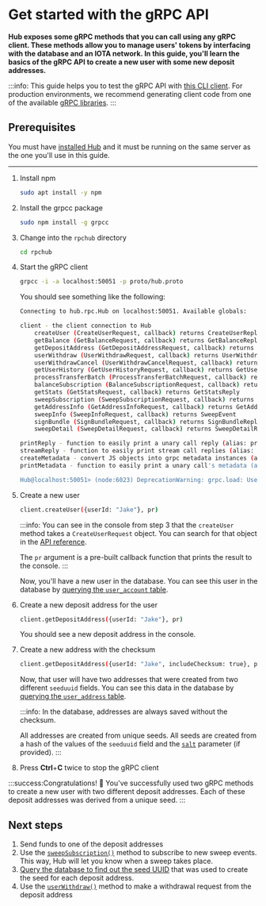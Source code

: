 # Get started with the gRPC API

**Hub exposes some gRPC methods that you can call using any gRPC client. These methods allow you to manage users' tokens by interfacing with the database and an IOTA network. In this guide, you'll learn the basics of the gRPC API to create a new user with some new deposit addresses.**

:::info:
This guide helps you to test the gRPC API with [this CLI client](https://github.com/njpatel/grpcc). For production environments, we recommend generating client code from one of the available [gRPC libraries](https://grpc.io/about/).
:::

## Prerequisites

You must have [installed Hub](../how-to-guides/install-hub.md) and it must be running on the same server as the one you'll use in this guide.

---

1. Install npm

    ```bash
    sudo apt install -y npm
    ```

2. Install the grpcc package

    ```bash
    sudo npm install -g grpcc
    ```

3. Change into the `rpchub` directory

    ```bash
    cd rpchub
    ```

3. Start the gRPC client

    ```bash
    grpcc -i -a localhost:50051 -p proto/hub.proto
    ```
    
    You should see something like the following:

    ```bash
    Connecting to hub.rpc.Hub on localhost:50051. Available globals:

    client - the client connection to Hub
        createUser (CreateUserRequest, callback) returns CreateUserReply
        getBalance (GetBalanceRequest, callback) returns GetBalanceReply
        getDepositAddress (GetDepositAddressRequest, callback) returns GetDepositAddressReply
        userWithdraw (UserWithdrawRequest, callback) returns UserWithdrawReply
        userWithdrawCancel (UserWithdrawCancelRequest, callback) returns UserWithdrawCancelReply
        getUserHistory (GetUserHistoryRequest, callback) returns GetUserHistoryReply
        processTransferBatch (ProcessTransferBatchRequest, callback) returns ProcessTransferBatchReply
        balanceSubscription (BalanceSubscriptionRequest, callback) returns BalanceEvent
        getStats (GetStatsRequest, callback) returns GetStatsReply
        sweepSubscription (SweepSubscriptionRequest, callback) returns SweepEvent
        getAddressInfo (GetAddressInfoRequest, callback) returns GetAddressInfoReply
        sweepInfo (SweepInfoRequest, callback) returns SweepEvent
        signBundle (SignBundleRequest, callback) returns SignBundleReply
        sweepDetail (SweepDetailRequest, callback) returns SweepDetailReply

    printReply - function to easily print a unary call reply (alias: pr)
    streamReply - function to easily print stream call replies (alias: sr)
    createMetadata - convert JS objects into grpc metadata instances (alias: cm)
    printMetadata - function to easily print a unary call's metadata (alias: pm)

    Hub@localhost:50051> (node:6023) DeprecationWarning: grpc.load: Use the @grpc/proto-loader module with grpc.loadPackageDefinition instead
    ```

4. Create a new user

    ```bash
    client.createUser({userId: "Jake"}, pr)
    ```

    :::info:
    You can see in the console from step 3 that the `createUser` method takes a `CreateUserRequest` object. You can search for that object in the [API reference](../references/api-reference.md#hub.rpc.CreateUserRequest).

    The `pr` argument is a pre-built callback function that prints the result to the console.
    :::

    Now, you'll have a new user in the database. You can see this user in the database by [querying the `user_account` table](../how-to-guides/query-the-database.md).

5. Create a new deposit address for the user

    ```bash
    client.getDepositAddress({userId: "Jake"}, pr)
    ```

    You should see a new deposit address in the console.

6. Create a new address with the checksum

    ```bash
    client.getDepositAddress({userId: "Jake", includeChecksum: true}, pr)
    ```

    Now, that user will have two addresses that were created from two different `seeduuid` fields. You can see this data in the database by [querying the `user_address` table](../how-to-guides/query-the-database.md).

    :::info:
    In the database, addresses are always saved without the checksum.

    All addresses are created from unique seeds. All seeds are created from a hash of the values of the `seeduuid` field and the [`salt`](../references/command-line-flags.md) parameter (if provided).
    :::

7. Press **Ctrl**+**C** twice to stop the gRPC client

:::success:Congratulations!
:tada: You've successfully used two gRPC methods to create a new user with two different deposit addresses.
Each of these deposit addresses was derived from a unique seed.
:::

## Next steps

1. Send funds to one of the deposit addresses
2. Use the [`sweepSubscription()`](../references/api-reference.md#hub.rpc.SweepSubscriptionRequest) method to subscribe to new sweep events. This way, Hub will let you know when a sweep takes place. 
3. [Query the database to find out the seed UUID](../how-to-guides/query-the-database.md) that was used to create the seed for each deposit address.
4. Use the [`userWithdraw()`](../references/api-reference.md#hub.rpc.UserWithdrawRequest) method to make a withdrawal request from the deposit address




